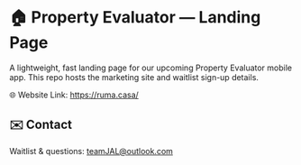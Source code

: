 # 🏠 Property Evaluator — Landing Page

A lightweight, fast landing page for our upcoming Property Evaluator mobile app.
This repo hosts the marketing site and waitlist sign-up details.

:globe_with_meridians: Website Link: https://ruma.casa/

## ✉️ Contact

Waitlist & questions:
teamJAL@outlook.com
